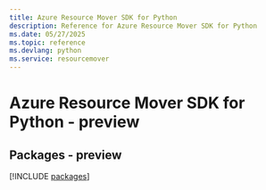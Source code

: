 ```yaml
---
title: Azure Resource Mover SDK for Python
description: Reference for Azure Resource Mover SDK for Python
ms.date: 05/27/2025
ms.topic: reference
ms.devlang: python
ms.service: resourcemover
---
```

# Azure Resource Mover SDK for Python - preview
## Packages - preview
[!INCLUDE [packages](resource-mover-index.md)]